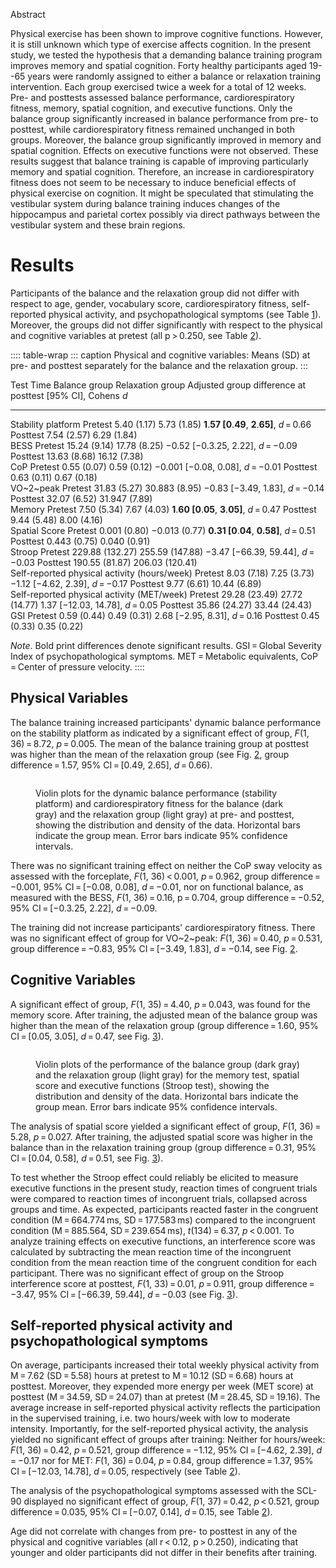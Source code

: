 Abstract

Physical exercise has been shown to improve cognitive functions.
However, it is still unknown which type of exercise affects cognition.
In the present study, we tested the hypothesis that a demanding balance
training program improves memory and spatial cognition. Forty healthy
participants aged 19--65 years were randomly assigned to either a
balance or relaxation training intervention. Each group exercised twice
a week for a total of 12 weeks. Pre- and posttests assessed balance
performance, cardiorespiratory fitness, memory, spatial cognition, and
executive functions. Only the balance group significantly increased in
balance performance from pre- to posttest, while cardiorespiratory
fitness remained unchanged in both groups. Moreover, the balance group
significantly improved in memory and spatial cognition. Effects on
executive functions were not observed. These results suggest that
balance training is capable of improving particularly memory and spatial
cognition. Therefore, an increase in cardiorespiratory fitness does not
seem to be necessary to induce beneficial effects of physical exercise
on cognition. It might be speculated that stimulating the vestibular
system during balance training induces changes of the hippocampus and
parietal cortex possibly via direct pathways between the vestibular
system and these brain regions.

# Results

Participants of the balance and the relaxation group did not differ with
respect to age, gender, vocabulary score, cardiorespiratory fitness,
self-reported physical activity, and psychopathological symptoms (see
Table [1](#)). Moreover, the groups did not differ significantly with
respect to the physical and cognitive variables at pretest (all
p \> 0.250, see Table [2](#)).

:::: table-wrap
::: caption
Physical and cognitive variables: Means (SD) at pre- and posttest
separately for the balance and the relaxation group.
:::

  Test                                           Time             Balance group     Relaxation group   Adjusted group difference at posttest \[95% CI\], Cohens *d*
  ---------------------------------------------- ---------------- ----------------- ------------------ --------------------------------------------------------------
  Stability platform                             Pretest          5.40 (1.17)       5.73 (1.85)        **1**.**57 \[0**.**49**, **2**.**65\]**, *d* = 0.66
  Posttest                                       7.54 (2.57)      6.29 (1.84)                          
  BESS                                           Pretest          15.24 (9.14)      17.78 (8.25)       −0.52 \[−0.3.25, 2.22\], *d* = −0.09
  Posttest                                       13.63 (8.68)     16.12 (7.38)                         
  CoP                                            Pretest          0.55 (0.07)       0.59 (0.12)        −0.001 \[−0.08, 0.08\], *d* = −0.01
  Posttest                                       0.63 (0.11)      0.67 (0.18)                          
  VO~2~peak                                      Pretest          31.83 (5.27)      30.883 (8.95)      −0.83 \[−3.49, 1.83\], *d* = −0.14
  Posttest                                       32.07 (6.52)     31.947 (7.89)                        
  Memory                                         Pretest          7.50 (5.34)       7.67 (4.03)        **1**.**60 \[0**.**05**, **3**.**05\]**, *d* = 0.47
  Posttest                                       9.44 (5.48)      8.00 (4.16)                          
  Spatial Score                                  Pretest          0.001 (0.80)      −0.013 (0.77)      **0.31 \[0**.**04**, **0.58\]**, *d* = 0.51
  Posttest                                       0.443 (0.75)     0.040 (0.91)                         
  Stroop                                         Pretest          229.88 (132.27)   255.59 (147.88)    −3.47 \[−66.39, 59.44\], *d* = −0.03
  Posttest                                       190.55 (81.87)   206.03 (120.41)                      
  Self-reported physical activity (hours/week)   Pretest          8.03 (7.18)       7.25 (3.73)        −1.12 \[−4.62, 2.39\], *d* = −0.17
  Posttest                                       9.77 (6.61)      10.44 (6.89)                         
  Self-reported physical activity (MET/week)     Pretest          29.28 (23.49)     27.72 (14.77)      1.37 \[−12.03, 14.78\], *d* = 0.05
  Posttest                                       35.86 (24.27)    33.44 (24.43)                        
  GSI                                            Pretest          0.59 (0.44)       0.49 (0.31)        2.68 \[−2.95, 8.31\], *d* = 0.16
  Posttest                                       0.45 (0.33)      0.35 (0.22)                          

*Note*. Bold print differences denote significant results. GSI = Global
Severity Index of psychopathological symptoms. MET = Metabolic
equivalents, CoP = Center of pressure velocity.
::::

## Physical Variables

The balance training increased participants' dynamic balance performance
on the stability platform as indicated by a significant effect of group,
*F*(1, 36) = 8.72, *p* = 0.005. The mean of the balance training group
at posttest was higher than the mean of the relaxation group (see
Fig. [2](#), group difference = 1.57, 95% CI = \[0.49, 2.65\],
*d* = 0.66).

<figure>
<p><img src="" /></p>
<figcaption>Violin plots for the dynamic balance performance (stability
platform) and cardiorespiratory fitness for the balance (dark gray) and
the relaxation group (light gray) at pre- and posttest, showing the
distribution and density of the data. Horizontal bars indicate the group
mean. Error bars indicate 95% confidence intervals.</figcaption>
</figure>

There was no significant training effect on neither the CoP sway
velocity as assessed with the forceplate, *F*(1, 36) \< 0.001,
*p* = 0.962, group difference = −0.001, 95% CI = \[−0.08, 0.08\],
*d* = −0.01, nor on functional balance, as measured with the BESS,
*F*(1, 36) = 0.16, p = 0.704, group difference = −0.52, 95%
CI = \[−0.3.25, 2.22\], *d* = −0.09.

The training did not increase participants' cardiorespiratory fitness.
There was no significant effect of group for VO~2~peak: *F*(1,
36) = 0.40, *p* = 0.531, group difference = −0.83, 95% CI = \[−3.49,
1.83\], *d* = −0.14, see Fig. [2](#).

## Cognitive Variables

A significant effect of group, *F*(1, 35) = 4.40, *p* = 0.043, was found
for the memory score. After training, the adjusted mean of the balance
group was higher than the mean of the relaxation group (group
difference = 1.60, 95% CI = \[0.05, 3.05\], *d* = 0.47, see
Fig. [3](#)).

<figure>
<p><img src="" /></p>
<figcaption>Violin plots of the performance of the balance group (dark
gray) and the relaxation group (light gray) for the memory test, spatial
score and executive functions (Stroop test), showing the distribution
and density of the data. Horizontal bars indicate the group mean. Error
bars indicate 95% confidence intervals.</figcaption>
</figure>

The analysis of spatial score yielded a significant effect of group,
*F*(1, 36) = 5.28, *p* = 0.027. After training, the adjusted spatial
score was higher in the balance than in the relaxation training group
(group difference = 0.31, 95% CI = \[0.04, 0.58\], *d* = 0.51, see
Fig. [3](#)).

To test whether the Stroop effect could reliably be elicited to measure
executive functions in the present study, reaction times of congruent
trials were compared to reaction times of incongruent trials, collapsed
across groups and time. As expected, participants reacted faster in the
congruent condition (M = 664.774 ms, SD = 177.583 ms) compared to the
incongruent condition (M = 885.564, SD = 239.654 ms), *t*(134) = 6.37,
*p* \< 0.001. To analyze training effects on executive functions, an
interference score was calculated by subtracting the mean reaction time
of the incongruent condition from the mean reaction time of the
congruent condition for each participant. There was no significant
effect of group on the Stroop interference score at posttest, *F*(1,
33) = 0.01, *p* = 0.911, group difference = −3.47, 95% CI = \[−66.39,
59.44\], *d* = −0.03 (see Fig. [3](#)).

## Self-reported physical activity and psychopathological symptoms

On average, participants increased their total weekly physical activity
from M = 7.62 (SD = 5.58) hours at pretest to M = 10.12 (SD = 6.68)
hours at posttest. Moreover, they expended more energy per week (MET
score) at posttest (M = 34.59, SD = 24.07) than at pretest (M = 28.45,
SD = 19.16). The average increase in self-reported physical activity
reflects the participation in the supervised training, i.e. two
hours/week with low to moderate intensity. Importantly, for the
self-reported physical activity, the analysis yielded no significant
effect of groups after training: Neither for hours/week: *F*(1,
36) = 0.42, *p* = 0.521, group difference = −1.12, 95% CI = \[−4.62,
2.39\], *d* = −0.17 nor for MET: *F*(1, 36) = 0.04, *p* = 0.84, group
difference = 1.37, 95% CI = \[−12.03, 14.78\], *d* = 0.05, respectively
(see Table [2](#)).

The analysis of the psychopathological symptoms assessed with the SCL-90
displayed no significant effect of group, *F*(1, 37) = 0.42,
*p* \< 0.521, group difference = 0.035, 95% CI = \[−0.07, 0.14\],
*d* = 0.15, see Table [2](#)).

Age did not correlate with changes from pre- to posttest in any of the
physical and cognitive variables (all r \< 0.12, p \> 0.250), indicating
that younger and older participants did not differ in their benefits
after training.
